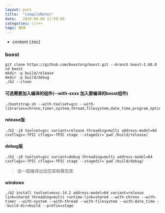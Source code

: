 ```yaml
---
layout: post
title:  "compileNotes"
date:   2020-08-08 11:59:56
categories: c/c++
tags: 编译
---
```


* content
{:toc}

### boost
``` shell
git clone https://github.com/boostorg/boost.git --branch boost-1.68.0
cd boost
mkdir -p build/release
mkdir -p build/debug
./b2 --clean
```

#### 可选需要加入编译的组件(--with-xxxx 加入要编译的boost组件)

``` shell
./bootstrap.sh --with-toolset=gcc --with-libraries=chrono,timer,system,thread,filesystem,date_time,program_options
```
#### release版

``` shell
./b2 -j8 toolset=gcc variant=release threading=multi address-model=64 cxxflags=-fPIC cflags=-fPIC stage --stagedir=`pwd`/build/release/
```
#### debug版

``` shell
./b2 -j8 toolset=gcc variant=debug threading=multi address-model=64 cxxflags=-fPIC cflags=-fPIC stage --stagedir=`pwd`/build/debug/
```
> 会一起编译出动态库和静态库

#### windows
``` shell
./b2 install toolset=msvc-14.2 address-model=64 variant=release link=shared threading=multi runtime-link=shared --with-chrono --with-timer --with-system --with-thread --with-filesystem --with-date_time --build-dir=build --prefix=stage
```
